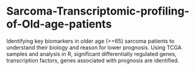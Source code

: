 # Sarcoma-Transcriptomic-profiling-of-Old-age-patients
Identifying key biomarkers in older age (>=65) sarcoma patients to understand their biology and reason for lower prognosis. Using TCGA samples  and analysis in R, significant differentially regulated genes, transcription factors, genes associated with prognosis are identified. 
